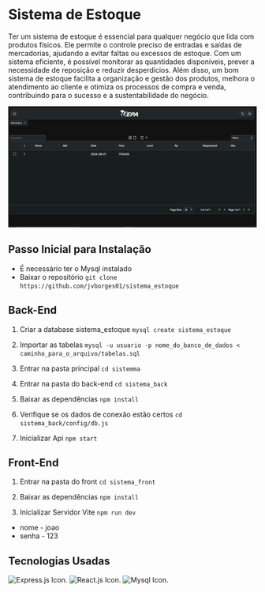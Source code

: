 # Sistema de Estoque

Ter um sistema de estoque é essencial para qualquer negócio que lida com produtos físicos. Ele permite o controle preciso de entradas e saídas de mercadorias, ajudando a evitar faltas ou excessos de estoque. Com um sistema eficiente, é possível monitorar as quantidades disponíveis, prever a necessidade de reposição e reduzir desperdícios. Além disso, um bom sistema de estoque facilita a organização e gestão dos produtos, melhora o atendimento ao cliente e otimiza os processos de compra e venda, contribuindo para o sucesso e a sustentabilidade do negócio.

![printHome](sistema_front/src/assets/tela1.PNG)


## Passo Inicial para Instalação
* É necessário ter o Mysql instalado
* Baixar o repositório
`git clone https://github.com/jvborges01/sistema_estoque`

## Back-End

1. Criar a database sistema_estoque
`mysql create sistema_estoque`

2. Importar as tabelas
`mysql -u usuario -p nome_do_banco_de_dados < caminho_para_o_arquivo/tabelas.sql`

3. Entrar na pasta principal
`cd sistemma`

4. Entrar na pasta do back-end
`cd sistema_back`

5. Baixar as dependências
`npm install`

6. Verifique se os dados de conexão estão certos
`cd sistema_back/config/db.js`

7. Inicializar Api
`npm start`

## Front-End

1. Entrar na pasta do front
`cd sistema_front`

2. Baixar as dependências
`npm install`

3. Inicializar Servidor Vite
`npm run dev`

* nome - joao
* senha - 123
## Tecnologias Usadas


![Express.js Icon.](https://img.icons8.com/?size=100&id=kg46nzoJrmTR&format=png&color=000000)
![React.js Icon.](https://img.icons8.com/?size=100&id=122637&format=png&color=000000)
![Mysql Icon.](https://img.icons8.com/?size=100&id=39858&format=png&color=000000)


